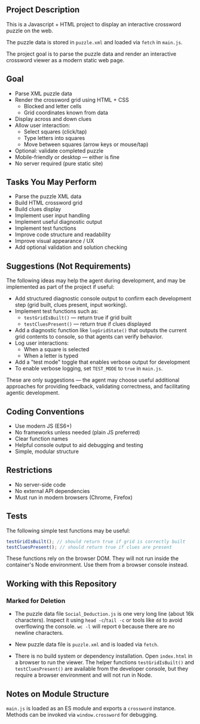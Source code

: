 ## Project Description

This is a Javascript + HTML project to display an interactive crossword puzzle on the web.

The puzzle data is stored in `puzzle.xml` and loaded via `fetch` in `main.js`.

The project goal is to parse the puzzle data and render an interactive crossword viewer as a modern static web page.

## Goal

- Parse XML puzzle data
- Render the crossword grid using HTML + CSS
    - Blocked and letter cells
    - Grid coordinates known from data
- Display across and down clues
- Allow user interaction:
    - Select squares (click/tap)
    - Type letters into squares
    - Move between squares (arrow keys or mouse/tap)
- Optional: validate completed puzzle
- Mobile-friendly or desktop — either is fine
- No server required (pure static site)

## Tasks You May Perform

- Parse the puzzle XML data
- Build HTML crossword grid
- Build clues display
- Implement user input handling
- Implement useful diagnostic output
- Implement test functions
- Improve code structure and readability
- Improve visual appearance / UX
- Add optional validation and solution checking

## Suggestions (Not Requirements)

The following ideas may help the agent during development, and may be implemented as part of the project if useful:

- Add structured diagnostic console output to confirm each development step (grid built, clues present, input working).
- Implement test functions such as:
    - `testGridIsBuilt()` — return true if grid built
    - `testCluesPresent()` — return true if clues displayed
- Add a diagnostic function like `logGridState()` that outputs the current grid contents to console, so that agents can verify behavior.
- Log user interactions:
    - When a square is selected
    - When a letter is typed
- Add a "test mode" toggle that enables verbose output for development
- To enable verbose logging, set `TEST_MODE` to `true` in `main.js`.

These are only suggestions — the agent may choose useful additional approaches for providing feedback, validating correctness, and facilitating agentic development.

## Coding Conventions

- Use modern JS (ES6+)
- No frameworks unless needed (plain JS preferred)
- Clear function names
- Helpful console output to aid debugging and testing
- Simple, modular structure

## Restrictions

- No server-side code
- No external API dependencies
- Must run in modern browsers (Chrome, Firefox)

## Tests

The following simple test functions may be useful:

```js
testGridIsBuilt(); // should return true if grid is correctly built
testCluesPresent(); // should return true if clues are present
```

These functions rely on the browser DOM. They will not run inside the
container's Node environment. Use them from a browser console instead.

## Working with this Repository

### Marked for Deletion
- The puzzle data file `Social_Deduction.js` is one very long line (about 16k
  characters). Inspect it using `head -c`/`tail -c` or tools like `dd` to avoid
  overflowing the console. `wc -l` will report `0` because there are no newline
  characters.

- New puzzle data file is `puzzle.xml` and is loaded via `fetch`.
- There is no build system or dependency installation. Open `index.html` in a
  browser to run the viewer. The helper functions
  `testGridIsBuilt()` and `testCluesPresent()` are available from the
  developer console, but they require a browser environment and will not run
  in Node.

## Notes on Module Structure

`main.js` is loaded as an ES module and exports a `crossword` instance. Methods
can be invoked via `window.crossword` for debugging.

